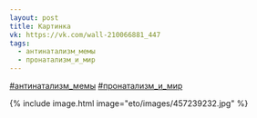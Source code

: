 ```yaml
---
layout: post
title: Картинка
vk: https://vk.com/wall-210066881_447
tags:
  - антинатализм_мемы
  - пронатализм_и_мир
---
```

[#антинатализм_мемы](poisk.html#антинатализм_мемы) 
[#пронатализм_и_мир](poisk.html#пронатализм_и_мир)

{% include image.html image="eto/images/457239232.jpg" %}